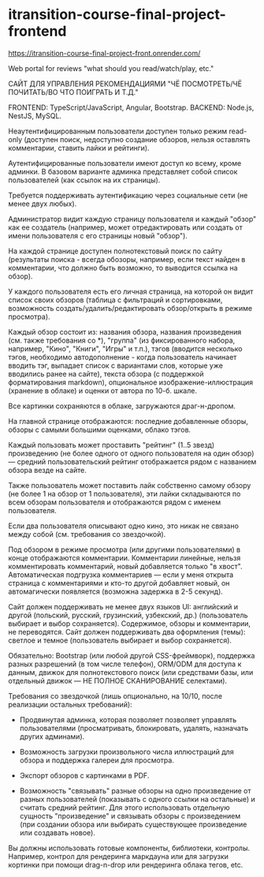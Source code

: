 # itransition-course-final-project-frontend

<https://itransition-course-final-project-front.onrender.com/>

Web portal for reviews "what should you read/watch/play, etc."

САЙТ ДЛЯ УПРАВЛЕНИЯ РЕКОМЕНДАЦИЯМИ "ЧЁ ПОСМОТРЕТЬ/ЧЁ ПОЧИТАТЬ/ВО ЧТО ПОИГРАТЬ И Т.Д."

FRONTEND: TypeScript/JavaScript, Angular, Bootstrap.
BACKEND: Node.js, NestJS, MySQL.

Неаутентифицированным пользователи доступен только режим read-only (доступен поиск, недоступно создание обзоров, нельзя оставлять комментарии, ставить лайки и рейтинги).

Аутентифицированные пользователи имеют доступ ко всему, кроме админки. В базовом варианте админка представляет собой список пользователей (как ссылок на их страницы).

Требуется поддерживать аутентификацию через социальные сети (не менее двух любых).

Администратор видит каждую страницу пользователя и каждый "обзор" как ее создатель (например, может отредактировать или создать от имени пользователя с его страницы новый "обзор").

На каждой странице доступен полнотекстовый поиск по сайту (результаты поиска - всегда обозоры, например, если текст найден в комментарии, что должно быть возможно, то выводится ссылка на обзор).

У каждого пользователя есть его личная страница, на которой он видит список своих обзоров (таблица с фильтраций и сортировками, возможность создать/удалить/редактировать обзор/открыть в режиме просмотра).

Каждый обзор состоит из: названия обзора, названия произведения (см. также требования со \*), "группа" (из фиксированного набора, например, "Кино", "Книги", "Игры" и т.п.), тэгов (вводится несколько тэгов, необходимо автодополнение - когда пользователь начинает вводить тэг, выпадает список с вариантами слов, которые уже вводились ранее на сайте), текста обзора (с поддержкой форматирования markdown), опциональное изображение-иллюстрация (хранение в облаке) и оценки от автора по 10-б. шкале.

Все картинки сохраняются в облаке, загружаются драг-н-дропом.

На главной странице отображаются: последние добавленные обзоры, обзоры с самыми большими оценками, облако тэгов.

Каждый пользовать может проставить "рейтинг" (1..5 звезд) произведению (не более одного от одного пользователя на один обзор) — средний пользовательский рейтинг отображается рядом с названием обзора везде на сайте.

Также пользователь может поставить лайк собственно самому обзору (не более 1 на обзор от 1 пользователя), эти лайки складываются по всем обзорам пользователя и отображаются рядом с именем пользователя.

Если два пользователя описывают одно кино, это никак не связано между собой (см. требования со звездочкой).

Под обзором в режиме просмотра (или другими пользователями) в конце отображаются комментарии. Комментарии линейные, нельзя комментировать комментарий, новый добавляется только "в хвост". Автоматическая подгрузка комментариев — если у меня открыта страница с комментариями и кто-то другой добавляет новый, он автомагически появляется (возможна задержка в 2-5 секунд).

Сайт должен поддерживать не менее двух языков UI: английский и другой (польский, русский, грузинский, узбекский, др.) (пользователь выбирает и выбор сохраняется). Содержимое, обзоры и комментарии, не переводятся. Сайт должен поддерживать два оформления (темы): светлое и темное (пользователь выбирает и выбор сохраняется).

Обязательно: Bootstrap (или любой другой CSS-фреймворк), поддержка разных разрешений (в том числе телефон), ORM/ODM для доступа к данным, движок для полнотекстового поиск (или средствами базы, или отдельный движок — НЕ ПОЛНОЕ СКАНИРОВАНИЕ селектами).

Требования со звездочкой (лишь опционально, на 10/10, после реализации остальных требований):

- Продвинутая админка, которая позволяет позволяет управлять пользователями (просматривать, блокировать, удалять, назначать других админами).

- Возможность загрузки произвольного числа иллюстраций для обзора и поддержка галереи для просмотра.

- Экспорт обзоров с картинками в PDF.

- Возможность "связывать" разные обзоры на одно произведение от разных пользователей (показывать с одного ссылки на остальные) и считать средний рейтинг. Для этого использовать отдельную сущность "произведение" и связывать обзоры с произведением (при создании обзора или выбирать существующее произведение или создавать новое).

Вы должны использовать готовые компоненты, библиотеки, контролы. Например, контрол для рендеринга маркдауна или для загрузки кортинки при помощи drag-n-drop или рендеринга облака тегов, etc.
